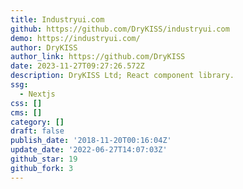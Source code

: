 ```yaml
---
title: Industryui.com
github: https://github.com/DryKISS/industryui.com
demo: https://industryui.com/
author: DryKISS
author_link: https://github.com/DryKISS
date: 2023-11-27T09:27:26.572Z
description: DryKISS Ltd; React component library.
ssg:
  - Nextjs
css: []
cms: []
category: []
draft: false
publish_date: '2018-11-20T00:16:04Z'
update_date: '2022-06-27T14:07:03Z'
github_star: 19
github_fork: 3
---
```

